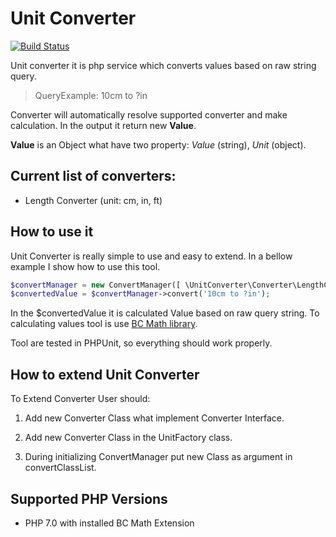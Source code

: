 # Unit Converter

[![Build Status](https://travis-ci.org/apiotrowski/unit-converter.svg?branch=master)](https://travis-ci.org/apiotrowski/unit-converter)

Unit converter it is php service which converts values based on raw string query.

> QueryExample: 10cm to ?in 

Converter will automatically resolve supported converter and make calculation. In the output it return new **Value**.
 
**Value** is an Object what have two property: _Value_ (string), _Unit_ (object).

## Current list of converters:
* Length Converter (unit: cm, in, ft)

## How to use it

Unit Converter is really simple to use and easy to extend. In a bellow example I show how to use this tool.

```php
$convertManager = new ConvertManager([ \UnitConverter\Converter\LengthConverter ]);
$convertedValue = $convertManager->convert('10cm to ?in');

```

In the $convertedValue it is calculated Value based on raw query string. To calculating values tool is use [BC Math library](http://php.net/manual/en/ref.bc.php). 
 
Tool are tested in PHPUnit, so everything should work properly.

## How to extend Unit Converter

To Extend Converter User should:
 
1. Add new Converter Class what implement Converter Interface.

2. Add new Converter Class in the UnitFactory class.

3. During initializing ConvertManager put new Class as argument in convertClassList.

## Supported PHP Versions
* PHP 7.0 with installed BC Math Extension